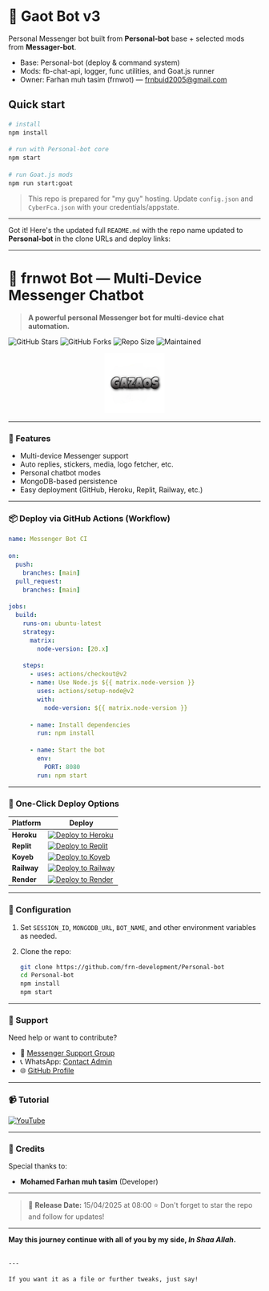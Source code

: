 # 🐐 Gaot Bot v3

Personal Messenger bot built from **Personal-bot** base + selected mods from **Messager-bot**.

- Base: Personal-bot (deploy & command system)
- Mods: fb-chat-api, logger, func utilities, and Goat.js runner
- Owner: Farhan muh tasim (frnwot) — frnbuid2005@gmail.com

## Quick start

```bash
# install
npm install

# run with Personal-bot core
npm start

# run Goat.js mods
npm run start:goat
```

> This repo is prepared for "my guy" hosting. Update `config.json` and `CyberFca.json` with your credentials/appstate.

---
Got it! Here's the updated full `README.md` with the repo name updated to **Personal-bot** in the clone URLs and deploy links:

---

# 🤖 frnwot Bot — Multi-Device Messenger Chatbot

> **A powerful personal Messenger bot for multi-device chat automation.**

![GitHub Stars](https://img.shields.io/github/stars/frn/Personal-bot?style=flat-square)
![GitHub Forks](https://img.shields.io/github/forks/frn/Personal-bot?style=flat-square)
![Repo Size](https://img.shields.io/github/repo-size/frn/Personal-bot?style=flat-square)
![Maintained](https://img.shields.io/badge/Maintained-Yes-brightgreen?style=flat-square)

<p align="center">
  <img src="https://github.com/GazaOS-Revived/Images/blob/main/file/ic_launcher_foreground.png" width="120" />
</p>

---

### 🌟 Features

- Multi-device Messenger support  
- Auto replies, stickers, media, logo fetcher, etc.  
- Personal chatbot modes  
- MongoDB-based persistence  
- Easy deployment (GitHub, Heroku, Replit, Railway, etc.)  

---

### 📦 Deploy via GitHub Actions (Workflow)

```yaml
name: Messenger Bot CI

on:
  push:
    branches: [main]
  pull_request:
    branches: [main]

jobs:
  build:
    runs-on: ubuntu-latest
    strategy:
      matrix:
        node-version: [20.x]

    steps:
      - uses: actions/checkout@v2
      - name: Use Node.js ${{ matrix.node-version }}
        uses: actions/setup-node@v2
        with:
          node-version: ${{ matrix.node-version }}

      - name: Install dependencies
        run: npm install

      - name: Start the bot
        env:
          PORT: 8080
        run: npm start
````

---

### 🚀 One-Click Deploy Options

| Platform    | Deploy                                                                                                                                                                                                          |
| ----------- | --------------------------------------------------------------------------------------------------------------------------------------------------------------------------------------------------------------- |
| **Heroku**  | [![Deploy to Heroku](https://www.herokucdn.com/deploy/button.svg)](https://dashboard.heroku.com/new-app?template=https://github.com/frn/Personal-bot)                                                           |
| **Replit**  | [![Deploy to Replit](https://img.shields.io/badge/REPLIT-Deploy-orange?style=for-the-badge\&logo=replit)](https://replit.com/github/frn/Personal-bot)                                                           |
| **Koyeb**   | [![Deploy to Koyeb](https://img.shields.io/badge/KOYEB-Deploy-blue?style=for-the-badge\&logo=koyeb)](https://app.koyeb.com/services/deploy?type=git&repository=https://github.com/frn/Personal-bot&branch=main) |
| **Railway** | [![Deploy to Railway](https://img.shields.io/badge/RAILWAY-Deploy-black?style=for-the-badge\&logo=railway)](https://railway.app/new)                                                                            |
| **Render**  | [![Deploy to Render](https://img.shields.io/badge/RENDER-Deploy-maroon?style=for-the-badge\&logo=render)](https://dashboard.render.com)                                                                         |

---

### 🔧 Configuration

1. Set `SESSION_ID`, `MONGODB_URL`, `BOT_NAME`, and other environment variables as needed.
2. Clone the repo:

   ```bash
   git clone https://github.com/frn-development/Personal-bot
   cd Personal-bot
   npm install
   npm start
   ```

---

### 📲 Support

Need help or want to contribute?

* 💬 [Messenger Support Group](https://m.me/j/AbbgQN_Pv6yXppYl/)
* 📞 WhatsApp: [Contact Admin](https://wa.me/+8801882333052?text=Hi+Farhan%2C+I+need+help+with+the+frnwot+Bot)
* 🌐 [GitHub Profile](https://github.com/frn)

---

### 📹 Tutorial

[![YouTube](https://i.ibb.co/71mYRh4/116-1161192-podcast-subscribe-listen-button-youtube-sign-hd-png.png)](https://youtu.be/qHUMWc7CTS8)

---

### 🤝 Credits

Special thanks to:

* **Mohamed Farhan muh tasim** (Developer)

---

> 📅 **Release Date:** 15/04/2025 at 08:00
> ⭐ Don't forget to star the repo and follow for updates!

---

**May this journey continue with all of you by my side, *In Shaa Allah*.**

```

---

If you want it as a file or further tweaks, just say!
```
